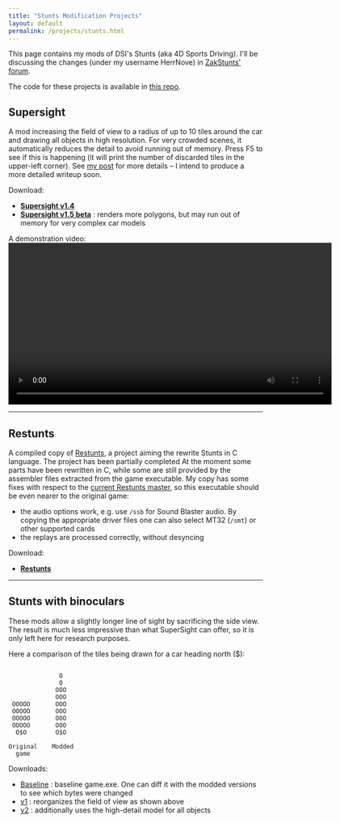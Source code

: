 ```yaml
---
title: "Stunts Modification Projects"
layout: default
permalink: /projects/stunts.html
---
```


This page contains my mods of DSI's Stunts (aka 4D Sports Driving). I'll be discussing the changes (under my username HerrNove) in [ZakStunts' forum](https://forum.stunts.hu/index.php?board=90.0).

The code for these projects is available in [this repo](https://github.com/AlbertoMarnetto/restunts).

## Supersight

A mod increasing the field of view to a radius of up to 10 tiles around the car and drawing all objects in high resolution. For very crowded scenes, it automatically reduces the detail to avoid running out of memory. Press F5 to see if this is happening (it will print the number of discarded tiles in the upper-left corner). See [my post](https://forum.stunts.hu/index.php?topic=4400.msg96441#msg96441) for more details – I intend to produce a more detailed writeup soon.

Download:
* <b>[Supersight v1.4](/assets/stunts/RESTUNTS-747817b.EXE)</b>
* <b>[Supersight v1.5 beta](/assets/stunts/RESTUNTS-3755df3.EXE)</b> : renders more polygons, but may run out of memory for very complex car models

A demonstration video:
<video controls width="640">
  <source src="/assets/stunts/stunts--282ARG-3.mp4" />
  <!-- ffmpeg -i *.mkv(om[1]) -vf "crop=639:399:0:0" -c:a mp3 stunts--282ARG-3.mp4 -->
</video>

---

## Restunts

A compiled copy of [Restunts](https://wiki.stunts.hu/wiki/Restunts), a project aiming the rewrite Stunts in C language. The project has been partially completed At the moment some parts have been rewritten in C, while some are still provided by the assembler files extracted from the game executable. My copy has some fixes with respect to the [current Restunts master](https://bitbucket.org/dreadnaut/restunts/src/master/), so this executable should be even nearer to the original game:

* the audio options work, e.g. use `/ssb` for Sound Blaster audio. By copying the appropriate driver files one can also select MT32 (`/smt`) or other supported cards
* the replays are processed correctly, without desyncing

Download:

* <b>[Restunts](/assets/stunts/RESTUNTS-ab5cfab.EXE)</b>

---

## Stunts with binoculars

These mods allow a slightly longer line of sight by sacrificing the side view. The result is much less impressive than what SuperSight can offer, so it is only left here for research purposes.

Here a comparison of the tiles being drawn for a car heading north ($):

```

              O
              O
             OOO
             OOO
 OOOOO       OOO
 OOOOO       OOO
 OOOOO       OOO
 OOOOO       OOO
  O$O        O$O

Original    Modded
  game

```

Downloads:

* [Baseline](/assets/stunts/game.exe) : baseline game.exe. One can diff it with the modded versions to see which bytes were changed
* [v1](/assets/stunts/gamebino.v1.exe) : reorganizes the field of view as shown above
* [v2](/assets/stunts/gamebino.v2.exe) : additionally uses the high-detail model for all objects



